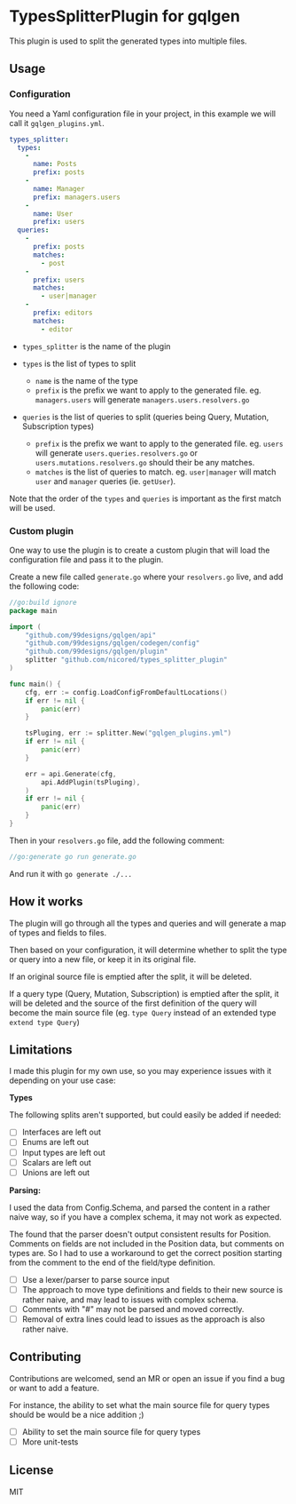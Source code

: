 # TypesSplitterPlugin for gqlgen

This plugin is used to split the generated types into multiple files.

## Usage

### Configuration

You need a Yaml configuration file in your project, in this example we will call it `gqlgen_plugins.yml`.

```yaml
types_splitter:
  types:
    -
      name: Posts
      prefix: posts
    -
      name: Manager
      prefix: managers.users
    -
      name: User
      prefix: users
  queries:
    -
      prefix: posts
      matches:
        - post
    -
      prefix: users
      matches:
        - user|manager
    -
      prefix: editors
      matches:
        - editor
```

- `types_splitter` is the name of the plugin


- `types` is the list of types to split
  - `name` is the name of the type
  - `prefix` is the prefix we want to apply to the generated file. eg. `managers.users` will generate `managers.users.resolvers.go`


- `queries` is the list of queries to split (queries being Query, Mutation, Subscription types)
  - `prefix` is the prefix we want to apply to the generated file. eg. `users` will generate `users.queries.resolvers.go` or `users.mutations.resolvers.go` should their be any matches.
  - `matches` is the list of queries to match. eg. `user|manager` will match `user` and `manager` queries (ie. `getUser`).

Note that the order of the `types` and `queries` is important as the first match will be used.

### Custom plugin

One way to use the plugin is to create a custom plugin that will load the configuration file and pass it to the plugin.

Create a new file called `generate.go` where your `resolvers.go` live, and add the following code:

```go
//go:build ignore
package main

import (
    "github.com/99designs/gqlgen/api"
    "github.com/99designs/gqlgen/codegen/config"
    "github.com/99designs/gqlgen/plugin"
    splitter "github.com/nicored/types_splitter_plugin"
)

func main() {
    cfg, err := config.LoadConfigFromDefaultLocations()
    if err != nil {
        panic(err)
    }

    tsPluging, err := splitter.New("gqlgen_plugins.yml")
	if err != nil {
		panic(err)
    }

    err = api.Generate(cfg,
        api.AddPlugin(tsPluging),
    )
    if err != nil {
        panic(err)
    }
}
```

Then in your `resolvers.go` file, add the following comment:

```go
//go:generate go run generate.go
```

And run it with `go generate ./...`

## How it works

The plugin will go through all the types and queries and will generate a map of types and fields to files.

Then based on your configuration, it will determine whether to split the type or query into a new file, or keep it in its original file.

If an original source file is emptied after the split, it will be deleted.

If a query type (Query, Mutation, Subscription) is emptied after the split, it will be deleted and the source of the first definition of the query will become the main source file (eg. `type Query` instead of an extended type `extend type Query`)

## Limitations

I made this plugin for my own use, so you may experience issues with it depending on your use case:

**Types**

The following splits aren't supported, but could easily be added if needed:

- [ ] Interfaces are left out
- [ ] Enums are left out
- [ ] Input types are left out
- [ ] Scalars are left out
- [ ] Unions are left out

**Parsing:**

I used the data from Config.Schema, and parsed the content in a rather naive way, so if you have a complex schema, it may not work as expected.

The found that the parser doesn't output consistent results for Position. Comments on fields are not included in the Position data, but comments on types are. So I had to use a workaround to get the correct position starting from the comment to the end of the field/type definition.

- [ ] Use a lexer/parser to parse source input
- [ ] The approach to move type definitions and fields to their new source is rather naive, and may lead to issues with complex schema. 
- [ ] Comments with "#" may not be parsed and moved correctly.
- [ ] Removal of extra lines could lead to issues as the approach is also rather naive.

## Contributing

Contributions are welcomed, send an MR or open an issue if you find a bug or want to add a feature.

For instance, the ability to set what the main source file for query types should be would be a nice addition ;)

- [ ] Ability to set the main source file for query types
- [ ] More unit-tests

## License
MIT
